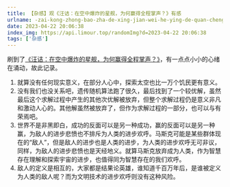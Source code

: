 ```yaml
---
title: 【杂感】观《汪诘：在空中爆炸的星舰，为何赢得全程掌声？》有感
urlname: -zai-kong-zhong-bao-zha-de-xing-jian-wei-he-ying-de-quan-cheng-zhang-sheng
date: 2023-04-22 20:06:38
index_img: https://api.limour.top/randomImg?d=2023-04-22 20:06:38
tags: ['杂感']
---
```

刷到了[《汪诘：在空中爆炸的星舰，为何赢得全程掌声？》](https://www.bilibili.com/video/BV1Uv4y1E7Ni)，有一点点小小的心绪在涌动，故此记录。
1. 就算没有任何现实意义，在部分人心中，探索太空也比一万个饥民更有意义。
2. 没有我们也没关系吧，遗传随机算法跑了很久，最后找到了一个较优解，虽然最后这个求解过程中产生的其他次优解被放弃，但整个求解过程仍是意义非凡和激动人心的。其他解虽然被放弃了，但作为求解过程的一部分，也可以与有荣焉吧。
3. 世界不是非黑即白，成功的反面可以是另一种成功，赢的反面可以是另一种赢，为敌人的进步悲愤也不排斥为人类的进步欢呼。马斯克可能是某些群体现在的“敌人”，但是敌人的进步也是人类的进步，为人类的进步欢呼无可非议，同样，为敌人的进步悲愤也是天经地义。就算马斯克放弃成为人类，作为智慧存在理解和探索宇宙的进步，也值得同为智慧存在的我们欢呼。
4. 敌人的定义是相互的，大家都是结果论英雄，谁知道千百万年后，是谁被定义为人类的敌人呢？而为文明技术的进步欢呼则没有这种风险。